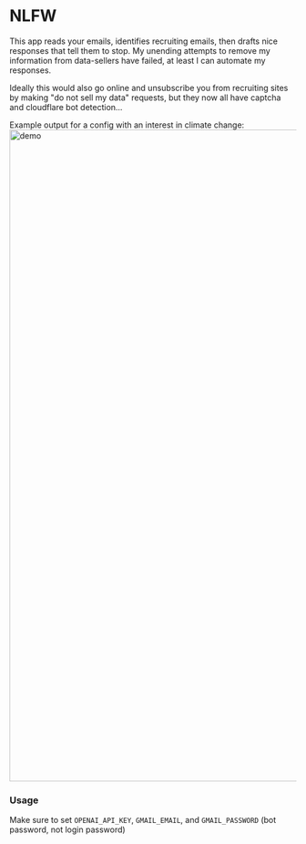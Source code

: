 
# NLFW

This app reads your emails, identifies recruiting emails, then drafts nice responses that tell them to stop. My unending attempts to remove my information from data-sellers have failed, at least I can automate my responses.

Ideally this would also go online and unsubscribe you from recruiting sites by making "do not sell my data" requests, but they now all have captcha and cloudflare bot detection...

Example output for a config with an interest in climate change:
<img width="1144" alt="demo" src="https://github.com/user-attachments/assets/8ddd9891-ad23-4c27-a156-ebdd0252af4a" />

### Usage 

Make sure to set `OPENAI_API_KEY`, `GMAIL_EMAIL`, and `GMAIL_PASSWORD` (bot password, not login password)